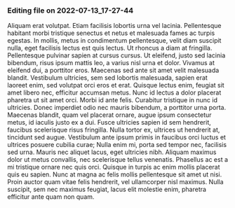 

### Editing file on 2022-07-13_17-27-44

Aliquam erat volutpat. Etiam facilisis lobortis urna vel lacinia. Pellentesque habitant morbi tristique senectus et netus et malesuada fames ac turpis egestas. In mollis, metus in condimentum pellentesque, velit diam suscipit nulla, eget facilisis lectus est quis lectus. Ut rhoncus a diam at fringilla. Pellentesque pulvinar sapien at cursus cursus. Ut eleifend, justo sed lacinia bibendum, risus ipsum mattis leo, a varius nisl urna et dolor. Vivamus at eleifend dui, a porttitor eros. Maecenas sed ante sit amet velit malesuada blandit. Vestibulum ultricies, sem sed lobortis malesuada, sapien erat laoreet enim, sed volutpat orci eros et erat. Quisque lectus enim, feugiat sit amet libero nec, efficitur accumsan metus. Nunc id lectus a dolor placerat pharetra ut sit amet orci. Morbi id ante felis. Curabitur tristique in nunc id ultricies.
Donec imperdiet odio nec mauris bibendum, a porttitor urna porta. Maecenas blandit, quam vel placerat ornare, augue ipsum consectetur metus, id iaculis justo ex a dui. Fusce ultricies sapien id sem hendrerit, faucibus scelerisque risus fringilla. Nulla tortor ex, ultrices ut hendrerit at, tincidunt sed augue. Vestibulum ante ipsum primis in faucibus orci luctus et ultrices posuere cubilia curae; Nulla enim mi, porta sed tempor nec, facilisis sed urna. Mauris nec aliquet lacus, eget ultricies nibh. Aliquam maximus dolor ut metus convallis, nec scelerisque tellus venenatis. Phasellus ac est a mi tristique ornare nec quis orci. Quisque in turpis ac enim mollis placerat quis eu sapien. Nunc at magna ac felis mollis pellentesque sit amet ut nisi. Proin auctor quam vitae felis hendrerit, vel ullamcorper nisl maximus. Nulla suscipit, sem nec maximus feugiat, lacus elit molestie enim, pharetra efficitur ante quam non quam.


